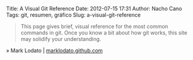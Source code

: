 Title: A Visual Git Reference
Date: 2012-07-15 17:31
Author: Nacho Cano
Tags: git, resumen, gráfico
Slug: a-visual-git-reference

> This page gives brief, visual reference for the most common commands in git.
> Once you know a bit about how git works, this site may solidify your
> understanding.

» Mark Lodato | [marklodato.github.com][]

  [marklodato.github.com]: http://marklodato.github.com/visual-git-guide/index-en.html
    "A Visual Git Reference"
